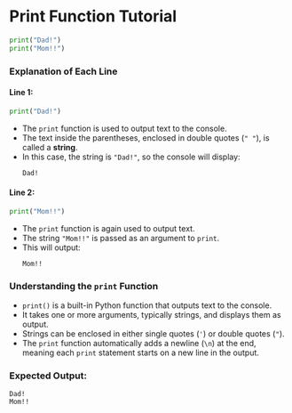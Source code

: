 # Print Function Tutorial

```python
print("Dad!")
print("Mom!!")
```

### Explanation of Each Line

#### Line 1:
```python
print("Dad!")
```
- The `print` function is used to output text to the console.
- The text inside the parentheses, enclosed in double quotes (`" "`), is called a **string**.
- In this case, the string is `"Dad!"`, so the console will display:
  ```
  Dad!
  ```

#### Line 2:
```python
print("Mom!!")
```
- The `print` function is again used to output text.
- The string `"Mom!!"` is passed as an argument to `print`.
- This will output:
  ```
  Mom!!
  ```

### Understanding the `print` Function
- `print()` is a built-in Python function that outputs text to the console.
- It takes one or more arguments, typically strings, and displays them as output.
- Strings can be enclosed in either single quotes (`'`) or double quotes (`"`).
- The `print` function automatically adds a newline (`\n`) at the end, meaning each `print` statement starts on a new line in the output.

### Expected Output:
```
Dad!
Mom!!
```


